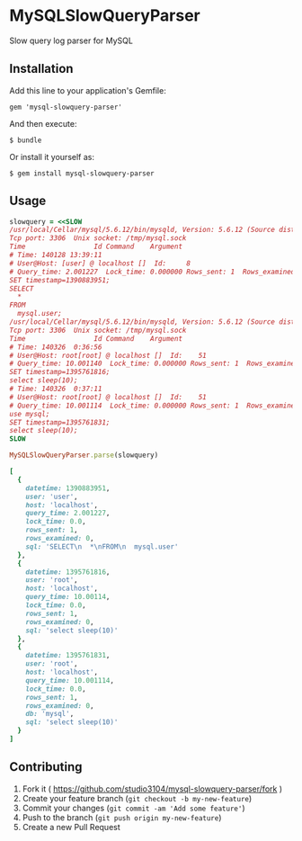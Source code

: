 # MySQLSlowQueryParser

Slow query log parser for MySQL

## Installation

Add this line to your application's Gemfile:

    gem 'mysql-slowquery-parser'

And then execute:

    $ bundle

Or install it yourself as:

    $ gem install mysql-slowquery-parser

## Usage

```ruby
slowquery = <<SLOW
/usr/local/Cellar/mysql/5.6.12/bin/mysqld, Version: 5.6.12 (Source distribution). started with:
Tcp port: 3306  Unix socket: /tmp/mysql.sock
Time                 Id Command    Argument
# Time: 140128 13:39:11
# User@Host: [user] @ localhost []  Id:     8
# Query_time: 2.001227  Lock_time: 0.000000 Rows_sent: 1  Rows_examined: 0
SET timestamp=1390883951;
SELECT
  *
FROM
  mysql.user;
/usr/local/Cellar/mysql/5.6.12/bin/mysqld, Version: 5.6.12 (Source distribution). started with:
Tcp port: 3306  Unix socket: /tmp/mysql.sock
Time                 Id Command    Argument
# Time: 140326  0:36:56
# User@Host: root[root] @ localhost []  Id:    51
# Query_time: 10.001140  Lock_time: 0.000000 Rows_sent: 1  Rows_examined: 0
SET timestamp=1395761816;
select sleep(10);
# Time: 140326  0:37:11
# User@Host: root[root] @ localhost []  Id:    51
# Query_time: 10.001114  Lock_time: 0.000000 Rows_sent: 1  Rows_examined: 0
use mysql;
SET timestamp=1395761831;
select sleep(10);
SLOW
```

```ruby
MySQLSlowQueryParser.parse(slowquery)
```

```ruby
[
  {
    datetime: 1390883951,
    user: 'user',
    host: 'localhost',
    query_time: 2.001227,
    lock_time: 0.0,
    rows_sent: 1,
    rows_examined: 0,
    sql: 'SELECT\n  *\nFROM\n  mysql.user'
  },
  {
    datetime: 1395761816,
    user: 'root',
    host: 'localhost',
    query_time: 10.00114,
    lock_time: 0.0,
    rows_sent: 1,
    rows_examined: 0,
    sql: 'select sleep(10)'
  },
  {
    datetime: 1395761831,
    user: 'root',
    host: 'localhost',
    query_time: 10.001114,
    lock_time: 0.0,
    rows_sent: 1,
    rows_examined: 0,
    db: 'mysql',
    sql: 'select sleep(10)'
  }
]
```

## Contributing

1. Fork it ( https://github.com/studio3104/mysql-slowquery-parser/fork )
2. Create your feature branch (`git checkout -b my-new-feature`)
3. Commit your changes (`git commit -am 'Add some feature'`)
4. Push to the branch (`git push origin my-new-feature`)
5. Create a new Pull Request
